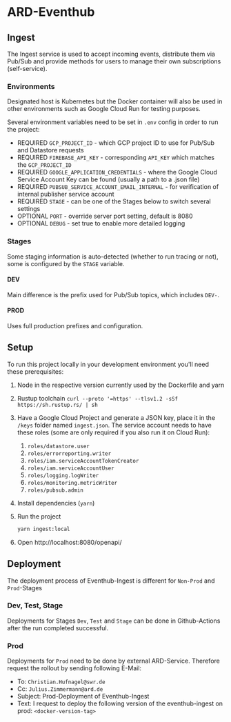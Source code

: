# ARD-Eventhub

## Ingest

The Ingest service is used to accept incoming events, distribute them via Pub/Sub and provide methods for users to manage their own subscriptions (self-service).  

### Environments

Designated host is Kubernetes but the Docker container will also be used in other environments such as Google Cloud Run for testing purposes.

Several environment variables need to be set in `.env` config in order to run the project:

- REQUIRED `GCP_PROJECT_ID` - which GCP project ID to use for Pub/Sub and Datastore requests
- REQUIRED `FIREBASE_API_KEY` - corresponding `API_KEY` which matches the `GCP_PROJECT_ID`
- REQUIRED `GOOGLE_APPLICATION_CREDENTIALS` - where the Google Cloud Service Account Key can be found (usually a path to a .json file)
- REQUIRED `PUBSUB_SERVICE_ACCOUNT_EMAIL_INTERNAL` - for verification of internal publisher service account
- REQUIRED `STAGE` - can be one of the Stages below to switch several settings
- OPTIONAL `PORT` - override server port setting, default is 8080
- OPTIONAL `DEBUG` - set true to enable more detailed logging

### Stages

Some staging information is auto-detected (whether to run tracing or not), some is configured by the `STAGE` variable.

#### DEV

Main difference is the prefix used for Pub/Sub topics, which includes `DEV-`.

#### PROD

Uses full production prefixes and configuration.

## Setup

To run this project locally in your development environment you'll need these prerequisites:

1. Node in the respective version currently used by the Dockerfile and yarn
2. Rustup toolchain `curl --proto '=https' --tlsv1.2 -sSf https://sh.rustup.rs/ | sh`
3. Have a Google Cloud Project and generate a JSON key, place it in the `/keys` folder named `ingest.json`. The service account needs to have these roles (some are only required if you also run it on Cloud Run):
   1. `roles/datastore.user`
   2. `roles/errorreporting.writer`
   3. `roles/iam.serviceAccountTokenCreator`
   4. `roles/iam.serviceAccountUser`
   5. `roles/logging.logWriter`
   6. `roles/monitoring.metricWriter`
   7. `roles/pubsub.admin`
4. Install dependencies (`yarn`)
5. Run the project

   ```sh
   yarn ingest:local
   ```

6. Open http://localhost:8080/openapi/

## Deployment

The deployment process of Eventhub-Ingest is different for `Non-Prod` and `Prod`-Stages

### Dev, Test, Stage

Deployments for Stages `Dev`, `Test` and `Stage` can be done in Github-Actions after the run completed successful.

### Prod

Deployments for `Prod` need to be done by external ARD-Service. Therefore request the rollout by sending following E-Mail:

- To: `Christian.Hufnagel@swr.de`
- Cc: `Julius.Zimmermann@ard.de`
- Subject: Prod-Deployment of Eventhub-Ingest
- Text: I request to deploy the following version of the eventhub-ingest on prod: `<docker-version-tag>`
